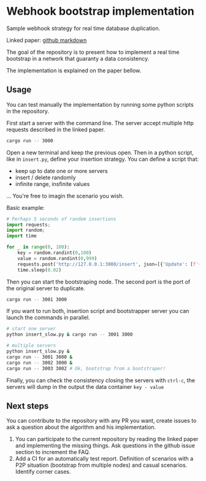 # Webhook bootstrap implementation

Sample webhook strategy for real time database duplication.

Linked paper: [github markdown](https://github.com/adrien-zinger/presentations/blob/main/streaming_bootstrap/streaming.md)

The goal of the repository is to present how to implement a real time
bootstrap in a network that guaranty a data consistency.

The implementation is explained on the paper bellow.

## Usage

You can test manually the implementation by running some python scripts in the
repository.

First start a server with the command line. The server accept multiple http
requests described in the linked paper.

```bash
cargo run -- 3000
```

Open a new terminal and keep the previous open. Then in a python script,
like in `insert.py`, define your insertion strategy. You can define a script
that:
- keep up to date one or more servers
- insert / delete randomly
- infinite range, insfinite values

... You're free to imagin the scenario you wish.

Basic example:
```py
# Perhaps 5 seconds of random insertions
import requests;
import random;
import time

for _ in range(0, 100):
    key = random.randint(0,100)
    value = random.randint(0,999)
    requests.post('http://127.0.0.1:3000/insert', json=[{'Update': [f'{key}', f'{value}']}])
    time.sleep(0.02)
```

Then you can start the bootstraping node. The second port is the port of the original
server to duplicate.

```bash
cargo run -- 3001 3000
```

If you want to run both, insertion script and bootstrapper server you can launch the
commands in parallel.

```bash
# start one server 
python insert_slow.py & cargo run -- 3001 3000

# multiple servers
python insert_slow.py &
cargo run -- 3001 3000 &
cargo run -- 3002 3000 &
cargo run -- 3003 3002 # Ok, bootstrap from a bootstraper!
```

Finally, you can check the consistency closing the servers with `ctrl-c`, the servers
will dump in the output the data container `key - value`

## Next steps

You can contribute to the repository with any PR you want, create issues to ask
a question about the algorithm and his implementation.

1. You can participate to the current repository by reading the linked paper
   and implementing the missing things. Ask questions in the github issue
   section to increment the FAQ.
2. Add a CI for an automatically test report. Definition of scenarios with
   a P2P situation (bootstrap from multiple nodes) and casual scenarios.
   Identify corner cases.